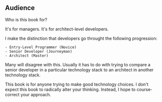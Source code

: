 ## Audience

Who is this book for? 

It's for managers.  It's for architect-level developers.

I make the distinction that developers go throught the following progression:

	- Entry-Level Programmer (Novice)
	- Senior Developer (Journeyman)
	- Architect (Master)

Many will disagree with this.  Usually it has to do with trying to compare a senior developer in a particular technology stack to an architect in another technology stack.

This book is for anyone trying to make good technology choices.  I don't expect this book to radically alter your thinking.  Instead, I hope to course-correct your approach.

